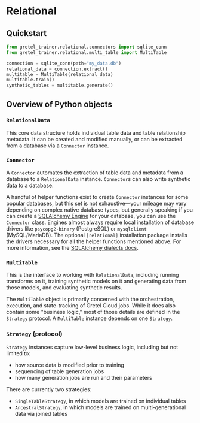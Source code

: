 # Relational

## Quickstart

```python
from gretel_trainer.relational.connectors import sqlite_conn
from gretel_trainer.relational.multi_table import MultiTable

connection = sqlite_conn(path="my_data.db")
relational_data = connection.extract()
multitable = MultiTable(relational_data)
multitable.train()
synthetic_tables = multitable.generate()
```

## Overview of Python objects

### `RelationalData`

This core data structure holds individual table data and table relationship metadata.
It can be created and modified manually, or can be extracted from a database via a
`Connector` instance.


### `Connector`

A `Connector` automates the extraction of table data and metadata from a database to
a `RelationalData` instance. `Connector`s can also write synthetic data to a database.

A handful of helper functions exist to create `Connector` instances for some popular
databases, but this set is not exhaustive—your mileage may vary depending on complex
native database types, but generally speaking if you can create a
[SQLAlchemy Engine](https://docs.sqlalchemy.org/en/14/core/engines.html) for your
database, you can use the `Connector` class. Engines almost always require local
installation of database drivers like `psycopg2-binary` (PostgreSQL) or `mysqlclient`
(MySQL/MariaDB). The optional `[relational]` installation package installs the
drivers necessary for all the helper functions mentioned above. For more information,
see the [SQLAlchemy dialects docs](https://docs.sqlalchemy.org/en/14/dialects/index.html).


### `MultiTable`

This is the interface to working with `RelationalData`, including running transforms
on it, training synthetic models on it and generating data from those models, and
evaluating synthetic results.

The `MultiTable` object is primarily concerned with the orchestration, execution, and
state-tracking of Gretel Cloud jobs. While it does also contain some "business logic,"
most of those details are defined in the `Strategy` protocol. A `MultiTable` instance
depends on one `Strategy`.


### `Strategy` (protocol)

`Strategy` instances capture low-level business logic, including but not limited to:
- how source data is modified prior to training
- sequencing of table generation jobs
- how many generation jobs are run and their parameters

There are currently two strategies:
- `SingleTableStrategy`, in which models are trained on individual tables
- `AncestralStrategy`, in which models are trained on multi-generational data via joined tables

